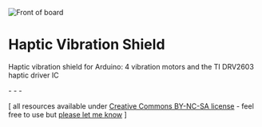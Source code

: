 ![Front of board](https://raw.github.com/jeffThompson/HapticVibrationShield/master/PCB_Front.png)

Haptic Vibration Shield
=====================

Haptic vibration shield for Arduino: 4 vibration motors and the TI DRV2603 haptic driver IC

\- \- \-

\[ all resources available under [Creative Commons BY-NC-SA license](http://creativecommons.org/licenses/by-nc-sa/3.0/) - feel free to use but [please let me know](http://www.jeffreythompson.org) \]
